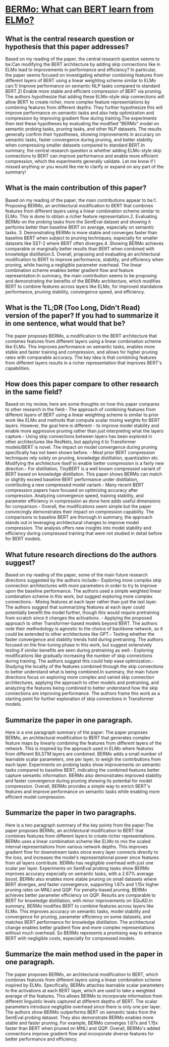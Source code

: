 # [BERMo: What can BERT learn from ELMo?](https://arxiv.org/abs/2110.15802)

## What is the central research question or hypothesis that this paper addresses?

Based on my reading of the paper, the central research question seems to be:Can modifying the BERT architecture by adding skip connections like in ELMo lead to improvements in performance and efficiency? In particular, the paper seems focused on investigating whether combining features from different layers of BERT using a linear weighting scheme similar to ELMo can:1) Improve performance on semantic NLP tasks compared to standard BERT.2) Enable more stable and efficient compression of BERT via pruning. The authors hypothesize that adding these ELMo-style skip connections will allow BERT to create richer, more complex feature representations by combining features from different depths. They further hypothesize this will improve performance on semantic tasks and also help optimization and compression by improving gradient flow during training.The experiments then test these hypotheses by evaluating the modified "BERMo" model on semantic probing tasks, pruning tasks, and other NLP datasets. The results generally confirm their hypotheses, showing improvements in accuracy on semantic tasks, faster convergence during pruning, and better stability when compressing smaller datasets compared to standard BERT.In summary, the central research question is whether adding ELMo-style skip connections to BERT can improve performance and enable more efficient compression, which the experiments generally validate. Let me know if I missed anything or you would like me to clarify or expand on any part of the summary!


## What is the main contribution of this paper?

Based on my reading of the paper, the main contributions appear to be:1. Proposing BERMo, an architectural modification to BERT that combines features from different layers using a linear combination scheme similar to ELMo. This is done to obtain a richer feature representation.2. Evaluating BERMo on the probing tasks from the SentEval dataset and showing it performs better than baseline BERT on average, especially on semantic tasks. 3. Demonstrating BERMo is more stable and converges faster than baseline BERT when subject to pruning techniques, especially for smaller datasets like SST-2 where BERT often diverges.4. Showing BERMo achieves comparable or marginally better results than BERT when combined with knowledge distillation.5. Overall, proposing and evaluating an architectural modification to BERT to improve performance, stability, and efficiency when pruning, while having a negligible parameter overhead. The linear combination scheme enables better gradient flow and feature representation.In summary, the main contribution seems to be proposing and demonstrating the benefits of the BERMo architecture, which modifies BERT to combine features across layers like ELMo, for improved standalone performance, pruning stability, convergence speed, and efficiency.


## What is the TL;DR (Too Long, Didn't Read) version of the paper? If you had to summarize it in one sentence, what would that be?

The paper proposes BERMo, a modification to the BERT architecture that combines features from different layers using a linear combination scheme like ELMo. This improves performance on semantic tasks, enables more stable and faster training and compression, and allows for higher pruning rates with comparable accuracy. The key idea is that combining features from different layers results in a richer representation that improves BERT's capabilities.


## How does this paper compare to other research in the same field?

Based on my review, here are some thoughts on how this paper compares to other research in the field:- The approach of combining features from different layers of BERT using a linear weighting scheme is similar to prior work like ELMo and methods that compute scalar mixing weights for BERT layers. However, the goal here is different - to improve model stability and enable more aggressive pruning rather than just interpreting what the layers capture.- Using skip connections between layers has been explored in other architectures like ResNets, but applying it to Transformer models/BERT is novel. The impact on model convergence during pruning specifically has not been shown before. - Most prior BERT compression techniques rely solely on pruning, knowledge distillation, quantization etc. Modifying the architecture itself to enable better compression is a fairly new direction.- For distillation, TinyBERT is a well known compressed variant of BERT based on knowledge distillation. This paper shows BERMo can match or slightly exceed baseline BERT performance under distillation, contributing a new compressed model variant.- Many recent BERT compression papers have focused on optimizing accuracy after compression. Analyzing convergence speed, training stability, and parameter efficiency in compression as done here adds useful dimensions for comparison.- Overall, the modifications seem simple but the paper convincingly demonstrates their impact on compression capability. The comparisons to baseline BERT are thorough.In summary, the approach stands out in leveraging architectural changes to improve model compression. The analysis offers new insights into model stability and efficiency during compressed training that were not studied in detail before for BERT models.


## What future research directions do the authors suggest?

Based on my reading of the paper, some of the main future research directions suggested by the authors include:- Exploring more complex skip connection architectures with more parameters in order to try to improve upon the baseline performance. The authors used a simple weighted linear combination scheme in this work, but suggest exploring more complex connections.- Mixing features at each layer rather than just the last layer. The authors suggest that summarizing features at each layer could potentially benefit the model further, though this would require pretraining from scratch since it changes the activations. - Applying the proposed approach to other Transformer-based models beyond BERT. The authors note their methodology is agnostic to the choice of backbone network, so it could be extended to other architectures like GPT.- Testing whether the faster convergence and stability trends hold during pretraining. The authors focused on the fine-tuning phase in this work, but suggest extensively testing if similar benefits are seen during pretraining as well.- Exploring modifications like gradually increasing the number of skip connections during training. The authors suggest this could help ease optimization.- Studying the locality of the features combined through the skip connections to better understand what is being combined.In summary, the main future directions focus on exploring more complex and varied skip connection architectures, applying the approach to other models and pretraining, and analyzing the features being combined to better understand how the skip connections are improving performance. The authors frame this work as a starting point for further exploration of skip connections in Transformer models.


## Summarize the paper in one paragraph.

Here is a one paragraph summary of the paper: The paper proposes BERMo, an architectural modification to BERT that generates complex feature maps by linearly combining the features from different layers of the network. This is inspired by the approach used in ELMo where features from different BiLSTM layers are combined. BERMo adds a small number of learnable scalar parameters, one per layer, to weigh the contributions from each layer. Experiments on probing tasks show improvements on semantic tasks compared to baseline BERT, indicating the combined features better capture semantic information. BERMo also demonstrates improved stability and faster convergence during pruning showing its potential for model compression. Overall, BERMo provides a simple way to enrich BERT's features and improve performance on semantic tasks while enabling more efficient model compression.


## Summarize the paper in two paragraphs.

Here is a two paragraph summary of the key points from the paper:The paper proposes BERMo, an architectural modification to BERT that combines features from different layers to create richer representations. BERMo uses a linear combination scheme like ELMo to mix the scaled internal representations from various network depths. This improves gradient flow for downstream tasks since every layer connects directly to the loss, and increases the model's representational power since features from all layers contribute. BERMo has negligible overhead with just one scalar per layer. Experiments on SentEval probing tasks show BERMo improves accuracy especially on semantic tasks, with a 2.67% average boost. BERMo also enables more stable pruning on small datasets where BERT diverges, and faster convergence, supporting 1.67x and 1.15x higher pruning rates on MNLI and QQP. For penalty-based pruning, BERMo achieves better parameter efficiency on QQP. Results are comparable to BERT for knowledge distillation, with minor improvements on SQuAD.In summary, BERMo modifies BERT to combine features across layers like ELMo. This improves accuracy on semantic tasks, model stability and convergence for pruning, parameter efficiency on some datasets, and matches BERT performance for knowledge distillation. The architectural change enables better gradient flow and more complex representations without much overhead. So BERMo represents a promising way to enhance BERT with negligible costs, especially for compressed models.


## Summarize the main method used in the paper in one paragraph.

The paper proposes BERMo, an architectural modification to BERT, which combines features from different layers using a linear combination scheme inspired by ELMo. Specifically, BERMo attaches learnable scalar parameters to the activations at each BERT layer, which are used to take a weighted average of the features. This allows BERMo to incorporate information from different linguistic levels captured at different depths of BERT. The scalar parameters introduce negligible overhead since there is only one per layer. The authors show BERMo outperforms BERT on semantic tasks from the SentEval probing dataset. They also demonstrate BERMo enables more stable and faster pruning. For example, BERMo converges 1.67x and 1.15x faster than BERT when pruned on MNLI and QQP. Overall, BERMo's added connections improve gradient flow and incorporate diverse features for better performance and efficiency.
